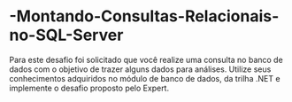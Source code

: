 # -Montando-Consultas-Relacionais-no-SQL-Server
Para este desafio foi solicitado que você realize uma consulta no banco de dados com o objetivo de trazer alguns dados para análises. Utilize seus conhecimentos adquiridos no módulo de banco de dados, da trilha .NET e implemente o desafio proposto pelo Expert.
